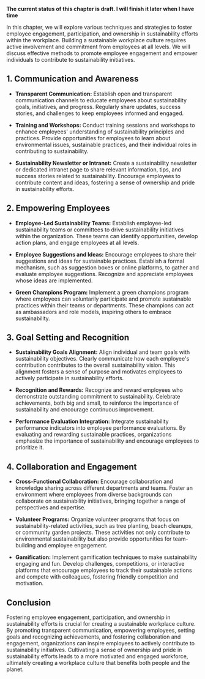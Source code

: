 **The current status of this chapter is draft. I will finish it later when I have time**

In this chapter, we will explore various techniques and strategies to foster employee engagement, participation, and ownership in sustainability efforts within the workplace. Building a sustainable workplace culture requires active involvement and commitment from employees at all levels. We will discuss effective methods to promote employee engagement and empower individuals to contribute to sustainability initiatives.

**1. Communication and Awareness**
----------------------------------

* **Transparent Communication:** Establish open and transparent communication channels to educate employees about sustainability goals, initiatives, and progress. Regularly share updates, success stories, and challenges to keep employees informed and engaged.

* **Training and Workshops:** Conduct training sessions and workshops to enhance employees' understanding of sustainability principles and practices. Provide opportunities for employees to learn about environmental issues, sustainable practices, and their individual roles in contributing to sustainability.

* **Sustainability Newsletter or Intranet:** Create a sustainability newsletter or dedicated intranet page to share relevant information, tips, and success stories related to sustainability. Encourage employees to contribute content and ideas, fostering a sense of ownership and pride in sustainability efforts.

**2. Empowering Employees**
---------------------------

* **Employee-Led Sustainability Teams:** Establish employee-led sustainability teams or committees to drive sustainability initiatives within the organization. These teams can identify opportunities, develop action plans, and engage employees at all levels.

* **Employee Suggestions and Ideas:** Encourage employees to share their suggestions and ideas for sustainable practices. Establish a formal mechanism, such as suggestion boxes or online platforms, to gather and evaluate employee suggestions. Recognize and appreciate employees whose ideas are implemented.

* **Green Champions Program:** Implement a green champions program where employees can voluntarily participate and promote sustainable practices within their teams or departments. These champions can act as ambassadors and role models, inspiring others to embrace sustainability.

**3. Goal Setting and Recognition**
-----------------------------------

* **Sustainability Goals Alignment:** Align individual and team goals with sustainability objectives. Clearly communicate how each employee's contribution contributes to the overall sustainability vision. This alignment fosters a sense of purpose and motivates employees to actively participate in sustainability efforts.

* **Recognition and Rewards:** Recognize and reward employees who demonstrate outstanding commitment to sustainability. Celebrate achievements, both big and small, to reinforce the importance of sustainability and encourage continuous improvement.

* **Performance Evaluation Integration:** Integrate sustainability performance indicators into employee performance evaluations. By evaluating and rewarding sustainable practices, organizations emphasize the importance of sustainability and encourage employees to prioritize it.

**4. Collaboration and Engagement**
-----------------------------------

* **Cross-Functional Collaboration:** Encourage collaboration and knowledge sharing across different departments and teams. Foster an environment where employees from diverse backgrounds can collaborate on sustainability initiatives, bringing together a range of perspectives and expertise.

* **Volunteer Programs:** Organize volunteer programs that focus on sustainability-related activities, such as tree planting, beach cleanups, or community garden projects. These activities not only contribute to environmental sustainability but also provide opportunities for team-building and employee engagement.

* **Gamification:** Implement gamification techniques to make sustainability engaging and fun. Develop challenges, competitions, or interactive platforms that encourage employees to track their sustainable actions and compete with colleagues, fostering friendly competition and motivation.

**Conclusion**
--------------

Fostering employee engagement, participation, and ownership in sustainability efforts is crucial for creating a sustainable workplace culture. By promoting transparent communication, empowering employees, setting goals and recognizing achievements, and fostering collaboration and engagement, organizations can inspire employees to actively contribute to sustainability initiatives. Cultivating a sense of ownership and pride in sustainability efforts leads to a more motivated and engaged workforce, ultimately creating a workplace culture that benefits both people and the planet.
